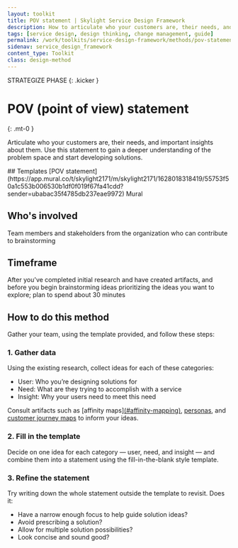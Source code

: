 ```yaml
---
layout: toolkit
title: POV statement | Skylight Service Design Framework
description: How to articulate who your customers are, their needs, and important insights about them.
tags: [service design, design thinking, change management, guide]
permalink: /work/toolkits/service-design-framework/methods/pov-statement/
sidenav: service_design_framework
content_type: Toolkit
class: design-method
---
```


STRATEGIZE PHASE
{: .kicker }

# POV (point of view) statement
{: .mt-0 }

Articulate who your customers are, their needs, and important insights about them. Use this statement to gain a deeper understanding of the problem space and start developing solutions.

<div class="callout--tip callout--summary" markdown="1">
## Templates
[POV statement](https://app.mural.co/t/skylight2171/m/skylight2171/1628018318419/55753f50a1c553b006530b1df0f019f67fa41cdd?sender=ubabac35f4785db237eae9972) <span class="badge badge-sub">Mural</span>

## Who's involved
Team members and stakeholders from the organization who can contribute to brainstorming

## Timeframe
After you've completed initial research and have created artifacts, and before you begin brainstorming ideas prioritizing the ideas you want to explore; plan to spend about 30 minutes
</div>

## How to do this method

Gather your team, using the template provided, and follow these steps:

### 1. Gather data

Using the existing research, collect ideas for each of these categories:

* User: Who you’re designing solutions for
* Need: What are they trying to accomplish with a service
* Insight: Why your users need to meet this need

Consult artifacts such as [affinity maps][(#affinity-mapping)](https://app.mural.co/t/skylight2171/m/skylight2171/1628006566360/e588c37188c7f835926d7a41315f9e36847465e1?sender=ubabac35f4785db237eae9972), [personas](https://app.mural.co/t/skylight2171/m/skylight2171/1626192437600/a517a9bcb2268baad6dd19e950dd50b19df03a22?sender=ubabac35f4785db237eae9972), and [customer journey maps](https://app.mural.co/t/skylight2171/m/skylight2171/1627402102755/065817673e641f9494c278f59b5ef2a02aec5d32?sender=ubabac35f4785db237eae9972) to inform your ideas.

### 2. Fill in the template

Decide on one idea for each category — user, need, and insight — and combine them into a statement using the fill-in-the-blank style template.

### 3. Refine the statement

Try writing down the whole statement outside the template to revisit. Does it:

* Have a narrow enough focus to help guide solution ideas?
* Avoid prescribing a solution?
* Allow for multiple solution possibilities?
* Look concise and sound good?
